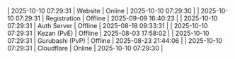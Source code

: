 | 2025-10-10 07:29:31 | Website | Online | 2025-10-10 07:29:30 |
| 2025-10-10 07:29:31 | Registration | Offline | 2025-09-09 16:40:23 |
| 2025-10-10 07:29:31 | Auth Server | Offline | 2025-08-18 09:33:31 |
| 2025-10-10 07:29:31 | Kezan (PvE) | Offline | 2025-08-03 17:58:02 |
| 2025-10-10 07:29:31 | Gurubashi (PvP) | Offline | 2025-08-23 21:44:06 |
| 2025-10-10 07:29:31 | Cloudflare | Online | 2025-10-10 07:29:30 |
